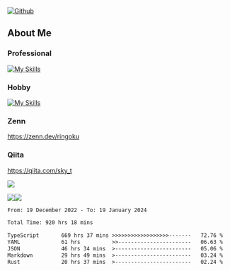 [![Github](https://img.shields.io/github/followers/skyt-a?label=Follow&style=social)](https://github.com/skyt-a)

## About Me
### Professional
[![My Skills](https://skillicons.dev/icons?i=react,ts,js,nodejs,java,graphql,firebase,githubactions&theme=light)](https://skillicons.dev)
### Hobby
[![My Skills](https://skillicons.dev/icons?i=unity,rust,py&theme=light)](https://skillicons.dev)

### Zenn
https://zenn.dev/ringoku
### Qiita
https://qiita.com/sky_t


![](https://github-profile-summary-cards.vercel.app/api/cards/profile-details?username=skyt-a&theme=default)

![](https://github-profile-summary-cards.vercel.app/api/cards/repos-per-language?username=skyt-a&theme=default)![](https://github-profile-summary-cards.vercel.app/api/cards/stats?username=RinGoku&theme=default)

<!--START_SECTION:waka-->

```txt
From: 19 December 2022 - To: 19 January 2024

Total Time: 920 hrs 18 mins

TypeScript       669 hrs 37 mins >>>>>>>>>>>>>>>>>>-------   72.76 %
YAML             61 hrs          >>-----------------------   06.63 %
JSON             46 hrs 34 mins  >------------------------   05.06 %
Markdown         29 hrs 49 mins  >------------------------   03.24 %
Rust             20 hrs 37 mins  >------------------------   02.24 %
```

<!--END_SECTION:waka-->
